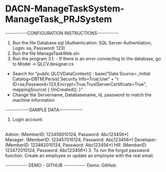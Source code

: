 # DACN-ManageTaskSystem-ManageTask_PRJSystem

-----------CONFIGURATION INSTRUCTIONS-----------
1. Run the file Database.sql (Authentication: SQL Server Authentiation, Login: sa, Password: 123)
2. Run the file ManageTaskWeb.sln
3. Run the program
3.1. - If there is an error connecting to the database, go to Model -> QLCV.designer.cs
- Search for "public QLCVDataContext() :
base("Data Source=.;Initial Catalog=DBTM;Persist Security Info=True;Use" +
"r ID=sa;Password=123;Encrypt=True;TrustServerCertificate=True", mappingSource)
{
OnCreated();
}"
- Change the Servername, Databasename, id, password to match the machine information

------------SAMPLE DATA------------
1. Login account:
<br>
Admin: (MemberID: 123456010124, Password: Abc123456*)
<br>
Manager: (MemberID: 123457010124, Password: Abc123456*)
Developer: (MemberID: 123462010124, Password: Abc123456*)
HR: (MemberID: 123472010124, Password: Abc123456*)
3. To run the forgot password function. Create an employee or update an employee with the real email.

----------- DEMO - GITHUB -----------
Demo:
GitHub:
